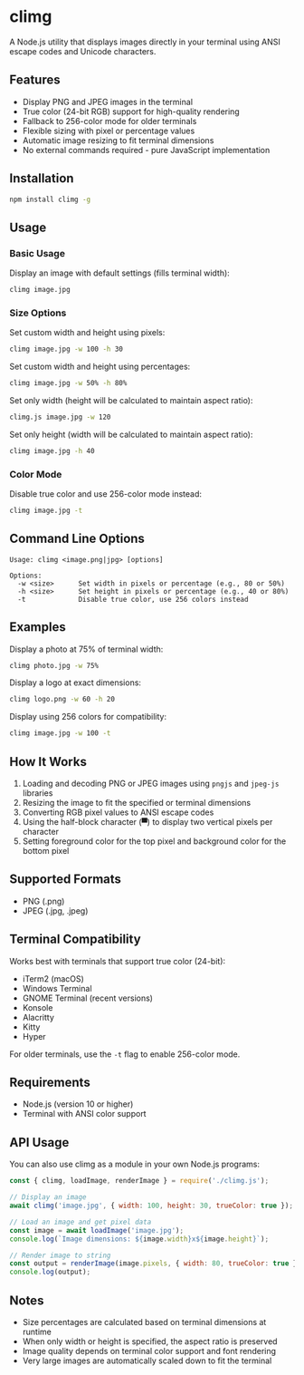 # climg
A Node.js utility that displays images directly in your terminal using ANSI escape codes and Unicode characters.

## Features
- Display PNG and JPEG images in the terminal
- True color (24-bit RGB) support for high-quality rendering
- Fallback to 256-color mode for older terminals
- Flexible sizing with pixel or percentage values
- Automatic image resizing to fit terminal dimensions
- No external commands required - pure JavaScript implementation

## Installation
```bash
npm install climg -g
```

## Usage
### Basic Usage
Display an image with default settings (fills terminal width):

```bash
climg image.jpg
```

### Size Options
Set custom width and height using pixels:

```bash
climg image.jpg -w 100 -h 30
```

Set custom width and height using percentages:
```bash
climg image.jpg -w 50% -h 80%
```

Set only width (height will be calculated to maintain aspect ratio):
```bash
climg.js image.jpg -w 120
```

Set only height (width will be calculated to maintain aspect ratio):

```bash
climg image.jpg -h 40
```

### Color Mode

Disable true color and use 256-color mode instead:
```bash
climg image.jpg -t
```

## Command Line Options

```
Usage: climg <image.png|jpg> [options]

Options:
  -w <size>      Set width in pixels or percentage (e.g., 80 or 50%)
  -h <size>      Set height in pixels or percentage (e.g., 40 or 80%)
  -t             Disable true color, use 256 colors instead
```

## Examples

Display a photo at 75% of terminal width:
```bash
climg photo.jpg -w 75%
```

Display a logo at exact dimensions:
```bash
climg logo.png -w 60 -h 20
```

Display using 256 colors for compatibility:
```bash
climg image.jpg -w 100 -t
```

## How It Works
1. Loading and decoding PNG or JPEG images using `pngjs` and `jpeg-js` libraries
2. Resizing the image to fit the specified or terminal dimensions
3. Converting RGB pixel values to ANSI escape codes
4. Using the half-block character (▀) to display two vertical pixels per character
5. Setting foreground color for the top pixel and background color for the bottom pixel

## Supported Formats

- PNG (.png)
- JPEG (.jpg, .jpeg)

## Terminal Compatibility

Works best with terminals that support true color (24-bit):
- iTerm2 (macOS)
- Windows Terminal
- GNOME Terminal (recent versions)
- Konsole
- Alacritty
- Kitty
- Hyper

For older terminals, use the `-t` flag to enable 256-color mode.

## Requirements

- Node.js (version 10 or higher)
- Terminal with ANSI color support

## API Usage

You can also use climg as a module in your own Node.js programs:

```javascript
const { climg, loadImage, renderImage } = require('./climg.js');

// Display an image
await climg('image.jpg', { width: 100, height: 30, trueColor: true });

// Load an image and get pixel data
const image = await loadImage('image.jpg');
console.log(`Image dimensions: ${image.width}x${image.height}`);

// Render image to string
const output = renderImage(image.pixels, { width: 80, trueColor: true });
console.log(output);
```

## Notes

- Size percentages are calculated based on terminal dimensions at runtime
- When only width or height is specified, the aspect ratio is preserved
- Image quality depends on terminal color support and font rendering
- Very large images are automatically scaled down to fit the terminal